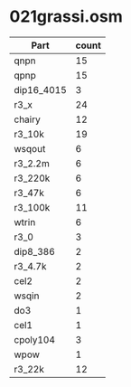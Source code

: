 021grassi.osm
==========
| **Part** | **count** |
|----------|-----------|
|qnpn|15| 
|qpnp|15| 
|dip16_4015|3| 
|r3_x|24| 
|chairy|12| 
|r3_10k|19| 
|wsqout|6| 
|r3_2.2m|6| 
|r3_220k|6| 
|r3_47k|6| 
|r3_100k|11| 
|wtrin|6| 
|r3_0|3| 
|dip8_386|2| 
|r3_4.7k|2| 
|cel2|2| 
|wsqin|2| 
|do3|1| 
|cel1|1| 
|cpoly104|3| 
|wpow|1| 
|r3_22k|12| 
